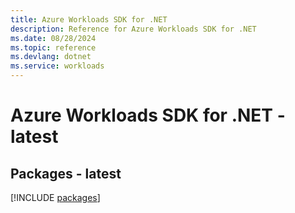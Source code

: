 ```yaml
---
title: Azure Workloads SDK for .NET
description: Reference for Azure Workloads SDK for .NET
ms.date: 08/28/2024
ms.topic: reference
ms.devlang: dotnet
ms.service: workloads
---
```

# Azure Workloads SDK for .NET - latest
## Packages - latest
[!INCLUDE [packages](workloads-index.md)]